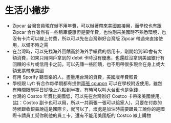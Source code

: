 # 生活小撇步

* Zipcar 台灣會員現在辦不用年費，可以辦著帶來美國直接用，而學校也有跟 Zipcar 合作雖然有一些租車優惠但是要年費，也怕剛來美國時不熟悉環境，也沒有卡片可以線上付費，所以可以先在台灣辦好台灣版 Zipcar 帶過來直接使用，以備不時之需
* 在台灣時，可以先找海外回饋高於海外手續費的信用卡，剛開始到SD會有大額消費，如果只用開戶拿到的 debit 卡時沒有優惠，也還趁沒拿到美國銀行有回饋的卡片或信用卡之前，可以先賺一些回饋，也不用帶很多現金在身上或大額支票帶來美國
* 有用 Sporify 聽音樂的人，盡量用台灣的資費，美國版年費較貴
* 學校跟 Lyft 有合作每學期都有提供[兩張 coupon](https://finance.ucsd.edu/SafeRides/Home?fbclid=IwAR0dLbMSERViVsesN_2YApwmIRJGaxrvDyh84bq-fN9qQ6jGSmvVo4jNE9U) 可以在學校附近使用，雖然有時間限制平日從晚上六點到半夜，有時可以叫大台車也是免錢，
* 台灣的 Costco 年費比美國低，可以先在台灣辦好 Costco 卡帶來美國使用。 (註：Costco 副卡也可以用，所以一共兩張一張可以給家人)，只要在付款的時候跟收銀員說這是國際卡，就可以了，壞處是加油時需要跟員工說你的是國際卡請員工幫你刷他的員工卡，還有不能用美國版的 Costco 線上購物
